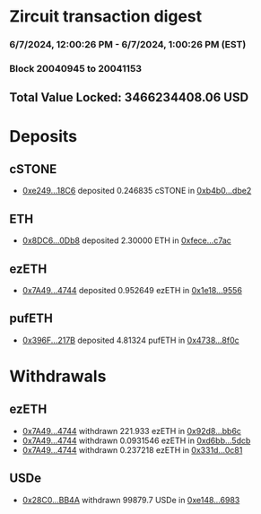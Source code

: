 # Zircuit transaction digest
### 6/7/2024, 12:00:26 PM - 6/7/2024, 1:00:26 PM (EST)
### Block 20040945 to 20041153

## Total Value Locked: 3466234408.06 USD

# Deposits
## cSTONE
- [0xe249...18C6](https://etherscan.io/address/0xe249a38eaFe39213a27a3Cda05dE97210F7a18C6) deposited 0.246835 cSTONE in [0xb4b0...dbe2](https://etherscan.io/tx/0xe249a38eaFe39213a27a3Cda05dE97210F7a18C6)
## ETH
- [0x8DC6...0Db8](https://etherscan.io/address/0x8DC69e2B30301C7e0e162730BE2Ea52fBDb80Db8) deposited 2.30000 ETH in [0xfece...c7ac](https://etherscan.io/tx/0x8DC69e2B30301C7e0e162730BE2Ea52fBDb80Db8)
## ezETH
- [0x7A49...4744](https://etherscan.io/address/0x7A493Be5c2ce014cD049Bf178a1ac0Db1B434744) deposited 0.952649 ezETH in [0x1e18...9556](https://etherscan.io/tx/0x7A493Be5c2ce014cD049Bf178a1ac0Db1B434744)
## pufETH
- [0x396F...217B](https://etherscan.io/address/0x396F0e55fA33513441d556f84a6eA5c6Fd7d217B) deposited 4.81324 pufETH in [0x4738...8f0c](https://etherscan.io/tx/0x396F0e55fA33513441d556f84a6eA5c6Fd7d217B)
# Withdrawals
## ezETH
- [0x7A49...4744](https://etherscan.io/address/0x7A493Be5c2ce014cD049Bf178a1ac0Db1B434744) withdrawn 221.933 ezETH in [0x92d8...bb6c](https://etherscan.io/tx/0x7A493Be5c2ce014cD049Bf178a1ac0Db1B434744)
- [0x7A49...4744](https://etherscan.io/address/0x7A493Be5c2ce014cD049Bf178a1ac0Db1B434744) withdrawn 0.0931546 ezETH in [0xd6bb...5dcb](https://etherscan.io/tx/0x7A493Be5c2ce014cD049Bf178a1ac0Db1B434744)
- [0x7A49...4744](https://etherscan.io/address/0x7A493Be5c2ce014cD049Bf178a1ac0Db1B434744) withdrawn 0.237218 ezETH in [0x331d...0c81](https://etherscan.io/tx/0x7A493Be5c2ce014cD049Bf178a1ac0Db1B434744)
## USDe
- [0x28C0...BB4A](https://etherscan.io/address/0x28C01B64F2492D82fd58FEECF8c71603c769BB4A) withdrawn 99879.7 USDe in [0xe148...6983](https://etherscan.io/tx/0x28C01B64F2492D82fd58FEECF8c71603c769BB4A)

